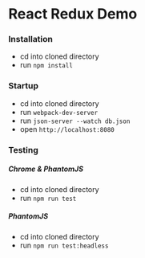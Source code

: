 # React Redux Demo

### Installation
* cd into cloned directory
* run `npm install`

### Startup
* cd into cloned directory
* run `webpack-dev-server`
* run `json-server --watch db.json`
* open `http://localhost:8080`

### Testing
##### Chrome & PhantomJS
* cd into cloned directory
* run `npm run test`

##### PhantomJS
* cd into cloned directory
* run `npm run test:headless`
